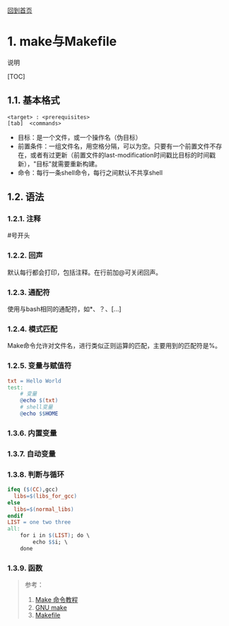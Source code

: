 [回到首页](../README.md)

# 1. make与Makefile

说明

[TOC]

## 1.1. 基本格式

```
<target> : <prerequisites> 
[tab]  <commands>
```

- 目标：是一个文件，或一个操作名（伪目标）
- 前置条件：一组文件名，用空格分隔，可以为空。只要有一个前置文件不存在，或者有过更新（前置文件的last-modification时间戳比目标的时间戳新），"目标"就需要重新构建。
- 命令：每行一条shell命令，每行之间默认不共享shell

## 1.2. 语法

### 1.2.1. 注释

#号开头

### 1.2.2. 回声

默认每行都会打印，包括注释。在行前加@可关闭回声。

### 1.2.3. 通配符

使用与bash相同的通配符，如*、？、[...]

### 1.2.4. 模式匹配

Make命令允许对文件名，进行类似正则运算的匹配，主要用到的匹配符是%。

### 1.2.5. 变量与赋值符

```makefile
txt = Hello World
test:
	# 变量
    @echo $(txt)
    # shell变量
	@echo $$HOME
```

### 1.3.6. 内置变量

### 1.3.7. 自动变量

### 1.3.8. 判断与循环

```makefile
ifeq ($(CC),gcc)
  libs=$(libs_for_gcc)
else
  libs=$(normal_libs)
endif
LIST = one two three
all:
    for i in $(LIST); do \
        echo $$i; \
    done
```

### 1.3.9. 函数



> 参考：
>
> 1. [Make 命令教程](https://www.ruanyifeng.com/blog/2015/02/make.html)
> 2. [GNU make](https://www.gnu.org/software/make/manual/make.html)
> 3. [Makefile](https://gist.github.com/isaacs/62a2d1825d04437c6f08)

